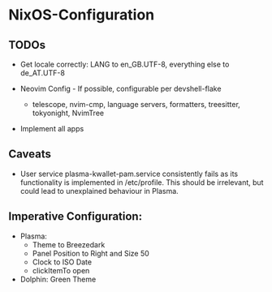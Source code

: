 # NixOS-Configuration

## TODOs

* Get locale correctly: LANG to en_GB.UTF-8, everything else to de_AT.UTF-8

* Neovim Config - If possible, configurable per devshell-flake
    * telescope, nvim-cmp, language servers, formatters, treesitter, tokyonight, NvimTree

* Implement all apps

## Caveats
* User service plasma-kwallet-pam.service consistently fails as its functionality is implemented in /etc/profile. This should be irrelevant, but could lead to unexplained behaviour in Plasma.

## Imperative Configuration:
* Plasma:
    * Theme to Breezedark
    * Panel Position to Right and Size 50
    * Clock to ISO Date
    * clickItemTo open
* Dolphin: Green Theme
